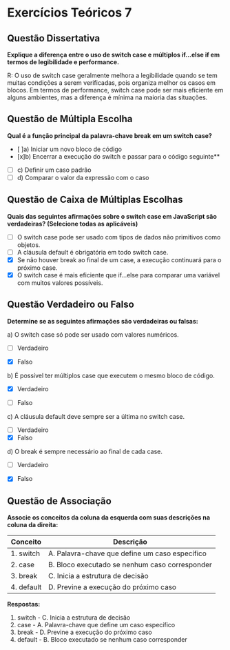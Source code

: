 
# Exercícios Teóricos 7

## Questão Dissertativa

**Explique a diferença entre o uso de switch case e múltiplos if...else if em termos de legibilidade e performance.**

R: O uso de switch case geralmente melhora a legibilidade quando se tem muitas condições a serem verificadas, pois organiza melhor os casos em blocos. Em termos de performance, switch case pode ser mais eficiente em alguns ambientes, mas a diferença é mínima na maioria das situações.

## Questão de Múltipla Escolha

**Qual é a função principal da palavra-chave break em um switch case?**

- [ ]a) Iniciar um novo bloco de código
- [x]b) Encerrar a execução do switch e passar para o código seguinte**
- [ ] c) Definir um caso padrão
- [ ] d) Comparar o valor da expressão com o caso

## Questão de Caixa de Múltiplas Escolhas

**Quais das seguintes afirmações sobre o switch case em JavaScript são verdadeiras? (Selecione todas as aplicáveis)**

- [ ] O switch case pode ser usado com tipos de dados não primitivos como objetos.
- [ ] A cláusula default é obrigatória em todo switch case.
- [x] Se não houver break ao final de um case, a execução continuará para o próximo case.
- [x] O switch case é mais eficiente que if...else para comparar uma variável com muitos valores possíveis.

## Questão Verdadeiro ou Falso

**Determine se as seguintes afirmações são verdadeiras ou falsas:**

a) O switch case só pode ser usado com valores numéricos.
- [ ] Verdadeiro
- [x] Falso

  
b) É possível ter múltiplos case que executem o mesmo bloco de código.
- [x] Verdadeiro
- [ ] Falso

 
c) A cláusula default deve sempre ser a última no switch case.
- [ ] Verdadeiro
- [x] Falso

d) O break é sempre necessário ao final de cada case.
- [ ] Verdadeiro
- [x] Falso


## Questão de Associação

**Associe os conceitos da coluna da esquerda com suas descrições na coluna da direita:**

| Conceito | Descrição |
|----------|-----------|
| 1. switch | A. Palavra-chave que define um caso específico |
| 2. case | B. Bloco executado se nenhum caso corresponder |
| 3. break | C. Inicia a estrutura de decisão |
| 4. default | D. Previne a execução do próximo caso |

**Respostas:**

1. switch - C. Inicia a estrutura de decisão
2. case - A. Palavra-chave que define um caso específico
3. break - D. Previne a execução do próximo caso
4. default - B. Bloco executado se nenhum caso corresponder

